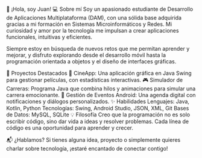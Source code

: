 👋 ¡Hola, soy Juan!
💻 Sobre mí
Soy un apasionado estudiante de Desarrollo de Aplicaciones Multiplataforma (DAM), con una sólida base adquirida gracias a mi formación en Sistemas Microinformáticos y Redes. Mi curiosidad y amor por la tecnología me impulsan a crear aplicaciones funcionales, intuitivas y eficientes.

Siempre estoy en búsqueda de nuevos retos que me permitan aprender y mejorar, y disfruto explorando desde el desarrollo móvil hasta la programación orientada a objetos y el diseño de interfaces gráficas.

🚀 Proyectos Destacados
🌟 CineApp: Una aplicación gráfica en Java Swing para gestionar películas, con estadísticas interactivas.
🎮 Simulador de Carreras: Programa Java que combina hilos y animaciones para simular una carrera emocionante.
📱 Gestión de Eventos Android: Una agenda digital con notificaciones y diálogos personalizados.
✨ Habilidades
Lenguajes: Java, Kotlin, Python
Tecnologías: Swing, Android Studio, JSON, XML, Git
Bases de Datos: MySQL, SQLite
💡 Filosofía
Creo que la programación no es solo escribir código, sino dar vida a ideas y resolver problemas. Cada línea de código es una oportunidad para aprender y crecer.

📬 ¿Hablamos?
Si tienes alguna idea, proyecto o simplemente quieres charlar sobre tecnología, ¡estaré encantado de conectar contigo!
